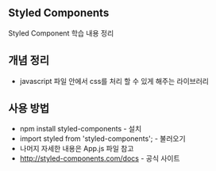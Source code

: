 ## Styled Components
Styled Component 학습 내용 정리

## 개념 정리
- javascript 파일 안에서 css를 처리 할 수 있게 해주는 라이브러리

## 사용 방법
- npm install styled-components - 설치
- import styled from 'styled-components'; - 불러오기
- 나머지 자세한 내용은 App.js 파일 참고
- http://styled-components.com/docs - 공식 사이트